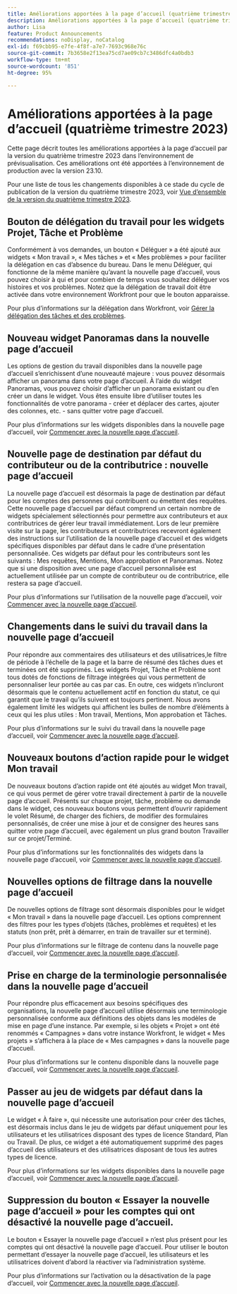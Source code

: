 ```yaml
---
title: Améliorations apportées à la page d’accueil (quatrième trimestre 2023)
description: Améliorations apportées à la page d’accueil (quatrième trimestre 2023)
author: Lisa
feature: Product Announcements
recommendations: noDisplay, noCatalog
exl-id: f69cbb95-e7fe-4f8f-a7e7-7693c968e76c
source-git-commit: 7b3658e2f13ea75cd7ae09cb7c3486dfc4a0bdb3
workflow-type: tm+mt
source-wordcount: '851'
ht-degree: 95%

---
```


# Améliorations apportées à la page d’accueil (quatrième trimestre 2023)

Cette page décrit toutes les améliorations apportées à la page d’accueil par la version du quatrième trimestre 2023 dans l’environnement de prévisualisation. Ces améliorations ont été apportées à l’environnement de production avec la version 23.10.

Pour une liste de tous les changements disponibles à ce stade du cycle de publication de la version du quatrième trimestre 2023, voir [Vue d’ensemble de la version du quatrième trimestre 2023](/help/quicksilver/product-announcements/product-releases/23-q4-release-activity/23-q4-release-overview.md).

## Bouton de délégation du travail pour les widgets Projet, Tâche et Problème

Conformément à vos demandes, un bouton « Déléguer » a été ajouté aux widgets « Mon travail », « Mes tâches » et « Mes problèmes » pour faciliter la délégation en cas d’absence du bureau. Dans le menu Déléguer, qui fonctionne de la même manière qu’avant la nouvelle page d’accueil, vous pouvez choisir à qui et pour combien de temps vous souhaitez déléguer vos histoires et vos problèmes. Notez que la délégation de travail doit être activée dans votre environnement Workfront pour que le bouton apparaisse.

Pour plus d’informations sur la délégation dans Workfront, voir [Gérer la délégation des tâches et des problèmes](/help/quicksilver/manage-work/delegate-work/how-to-delegate-work.md).

## Nouveau widget Panoramas dans la nouvelle page d’accueil

Les options de gestion du travail disponibles dans la nouvelle page d’accueil s’enrichissent d’une nouveauté majeure : vous pouvez désormais afficher un panorama dans votre page d’accueil. À l’aide du widget Panoramas, vous pouvez choisir d’afficher un panorama existant ou d’en créer un dans le widget. Vous êtes ensuite libre d’utiliser toutes les fonctionnalités de votre panorama - créer et déplacer des cartes, ajouter des colonnes, etc. - sans quitter votre page d’accueil.

Pour plus d’informations sur les widgets disponibles dans la nouvelle page d’accueil, voir [Commencer avec la nouvelle page d’accueil](/help/quicksilver/workfront-basics/using-home/new-home/get-started-with-new-home.md).

## Nouvelle page de destination par défaut du contributeur ou de la contributrice : nouvelle page d’accueil

La nouvelle page d’accueil est désormais la page de destination par défaut pour les comptes des personnes qui contribuent ou émettent des requêtes. Cette nouvelle page d’accueil par défaut comprend un certain nombre de widgets spécialement sélectionnés pour permettre aux contributeurs et aux contributrices de gérer leur travail immédiatement. Lors de leur première visite sur la page, les contributeurs et contributrices recevront également des instructions sur l’utilisation de la nouvelle page d’accueil et des widgets spécifiques disponibles par défaut dans le cadre d’une présentation personnalisée. Ces widgets par défaut pour les contributeurs sont les suivants : Mes requêtes, Mentions, Mon approbation et Panoramas. Notez que si une disposition avec une page d’accueil personnalisée est actuellement utilisée par un compte de contributeur ou de contributrice, elle restera sa page d’accueil.

Pour plus d’informations sur l’utilisation de la nouvelle page d’accueil, voir [Commencer avec la nouvelle page d’accueil](/help/quicksilver/workfront-basics/using-home/new-home/get-started-with-new-home.md).

## Changements dans le suivi du travail dans la nouvelle page d’accueil

Pour répondre aux commentaires des utilisateurs et des utilisatrices,le filtre de période à l’échelle de la page et la barre de résumé des tâches dues et terminées ont été supprimés. Les widgets Projet, Tâche et Problème sont tous dotés de fonctions de filtrage intégrées qui vous permettent de personnaliser leur portée au cas par cas. En outre, ces widgets n’incluront désormais que le contenu actuellement actif en fonction du statut, ce qui garantit que le travail qu’ils suivent est toujours pertinent. Nous avons également limité les widgets qui affichent les bulles de nombre d’éléments à ceux qui les plus utiles : Mon travail, Mentions, Mon approbation et Tâches.

Pour plus d’informations sur le suivi du travail dans la nouvelle page d’accueil, voir [Commencer avec la nouvelle page d’accueil](/help/quicksilver/workfront-basics/using-home/new-home/get-started-with-new-home.md).

## Nouveaux boutons d’action rapide pour le widget Mon travail

De nouveaux boutons d’action rapide ont été ajoutés au widget Mon travail, ce qui vous permet de gérer votre travail directement à partir de la nouvelle page d’accueil. Présents sur chaque projet, tâche, problème ou demande dans le widget, ces nouveaux boutons vous permettent d’ouvrir rapidement le volet Résumé, de charger des fichiers, de modifier des formulaires personnalisés, de créer une mise à jour et de consigner des heures sans quitter votre page d’accueil, avec également un plus grand bouton Travailler sur ce projet/Terminé.

Pour plus d’informations sur les fonctionnalités des widgets dans la nouvelle page d’accueil, voir [Commencer avec la nouvelle page d’accueil](/help/quicksilver/workfront-basics/using-home/new-home/get-started-with-new-home.md).

## Nouvelles options de filtrage dans la nouvelle page d’accueil

De nouvelles options de filtrage sont désormais disponibles pour le widget « Mon travail » dans la nouvelle page d’accueil. Les options comprennent des filtres pour les types d’objets (tâches, problèmes et requêtes) et les statuts (non prêt, prêt à démarrer, en train de travailler sur et terminé).

Pour plus d’informations sur le filtrage de contenu dans la nouvelle page d’accueil, voir [Commencer avec la nouvelle page d’accueil](/help/quicksilver/workfront-basics/using-home/new-home/get-started-with-new-home.md).

## Prise en charge de la terminologie personnalisée dans la nouvelle page d’accueil

Pour répondre plus efficacement aux besoins spécifiques des organisations, la nouvelle page d’accueil utilise désormais une terminologie personnalisée conforme aux définitions des objets dans les modèles de mise en page d’une instance. Par exemple, si les objets « Projet » ont été renommés « Campagnes » dans votre instance Workfront, le widget « Mes projets » s’affichera à la place de « Mes campagnes » dans la nouvelle page d’accueil.

Pour plus d’informations sur le contenu disponible dans la nouvelle page d’accueil, voir [Commencer avec la nouvelle page d’accueil](/help/quicksilver/workfront-basics/using-home/new-home/get-started-with-new-home.md).

## Passer au jeu de widgets par défaut dans la nouvelle page d’accueil

Le widget « À faire », qui nécessite une autorisation pour créer des tâches, est désormais inclus dans le jeu de widgets par défaut uniquement pour les utilisateurs et les utilisatrices disposant des types de licence Standard, Plan ou Travail. De plus, ce widget a été automatiquement supprimé des pages d’accueil des utilisateurs et des utilisatrices disposant de tous les autres types de licence.

Pour plus d’informations sur les widgets disponibles dans la nouvelle page d’accueil, voir [Commencer avec la nouvelle page d’accueil](/help/quicksilver/workfront-basics/using-home/new-home/get-started-with-new-home.md).

## Suppression du bouton « Essayer la nouvelle page d’accueil » pour les comptes qui ont désactivé la nouvelle page d’accueil.

Le bouton « Essayer la nouvelle page d’accueil » n’est plus présent pour les comptes qui ont désactivé la nouvelle page d’accueil. Pour utiliser le bouton permettant d’essayer la nouvelle page d’accueil, les utilisateurs et les utilisatrices doivent d’abord la réactiver via l’administration système.

Pour plus d’informations sur l’activation ou la désactivation de la page d’accueil, voir [Commencer avec la nouvelle page d’accueil](/help/quicksilver/workfront-basics/using-home/new-home/get-started-with-new-home.md).
